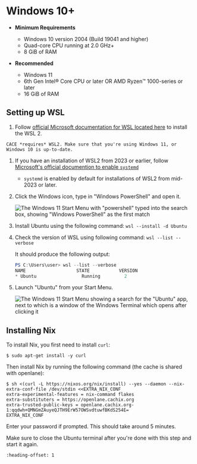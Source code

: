 # Windows 10+

* **Minimum Requirements**
    * Windows 10 version 2004 (Build 19041 and higher)
    * Quad-core CPU running at 2.0 GHz+
    * 8 GiB of RAM
    
* **Recommended**
    * Windows 11
    * 6th Gen Intel® Core CPU or later OR AMD Ryzen™️ 1000-series or later
    * 16 GiB of RAM

## Setting up WSL

1. Follow [official Microsoft documentation for WSL located here](https://docs.microsoft.com/en-us/windows/wsl/install) to install the WSL 2.


```{note}
CACE *requires* WSL2. Make sure that you're using Windows 11, or
Windows 10 is up-to-date.
```

1. If you have an installation of WSL2 from 2023 or earlier, follow [Microsoft's official documention to enable `systemd`](https://learn.microsoft.com/en-us/windows/wsl/systemd)
    * `systemd` is enabled by default for installations of WSL2 from mid-2023 or later.

1. Click the Windows icon, type in "Windows PowerShell" and open it.

    ![The Windows 11 Start Menu with "powershell" typed into the search box, showing "Windows PowerShell" as the first match](../wsl/powershell.webp)

1. Install Ubuntu using the following command: `wsl --install -d Ubuntu`

1. Check the version of WSL using following command: `wsl --list --verbose`

    It should produce the following output:

    ```powershell
    PS C:\Users\user> wsl --list --verbose
    NAME                   STATE           VERSION
    * Ubuntu                 Running         2
    ```

1. Launch "Ubuntu" from your Start Menu.

    ![The Windows 11 Start Menu showing a search for the "Ubuntu" app, next to which is a window of the Windows Terminal which opens after clicking it](../wsl/wsl.webp)

## Installing Nix

To install Nix, you first need to install `curl`:

```console
$ sudo apt-get install -y curl
```

Then install Nix by running the following command (the cache is shared with openlane):

```console 
$ sh <(curl -L https://nixos.org/nix/install) --yes --daemon --nix-extra-conf-file /dev/stdin <<EXTRA_NIX_CONF
extra-experimental-features = nix-command flakes
extra-substituters = https://openlane.cachix.org
extra-trusted-public-keys = openlane.cachix.org-1:qqdwh+QMNGmZAuyeQJTH9ErW57OWSvdtuwfBKdS254E=
EXTRA_NIX_CONF
```

Enter your password if prompted. This should take around 5 minutes.

Make sure to close the Ubuntu terminal after you're done with this step and
start it again.

```{include} _common.md
:heading-offset: 1
```
